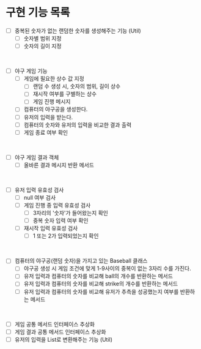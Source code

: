 # 구현 기능 목록

- [ ] 중복된 숫자가 없는 랜덤한 숫자를 생성해주는 기능 (Util)
    - [ ] 숫자별 범위 지정
    - [ ] 숫자의 길이 지정

<br>

- [ ] 야구 게임 기능
    - [ ] 게임에 필요한 상수 값 지정
        - [ ] 랜덤 수 생성 시, 숫자의 범위, 길이 상수
        - [ ] 재시작 여부를 구별하는 상수
        - [ ] 게임 진행 메시지
    - [ ] 컴퓨터의 야구공을 생성한다.
    - [ ] 유저의 입력을 받는다.
    - [ ] 컴퓨터의 숫자와 유저의 입력을 비교한 결과 출력
    - [ ] 게임 종료 여부 확인

<br>

- [ ] 야구 게임 결과 객체
    - [ ] 올바른 결과 메시지 반환 메서드

<br>

- [ ] 유저 입력 유효성 검사
    - [ ] null 여부 검사
    - [ ] 게임 진행 중 입력 유효성 검사
        - [ ] 3자리의 '숫자'가 들어왔는지 확인
        - [ ] 중복 숫자 입력 여부 확인
    - [ ] 재시작 입력 유효성 검사
        - [ ] 1 또는 2가 입력되었는지 확인

<br>

- [ ] 컴퓨터의 야구공(랜덤 숫자)을 가지고 있는 Baseball 클래스
    - [ ] 야구공 생성 시 게임 조건에 맞게 1-9사이의 중복이 없는 3자리 수를 가진다.
    - [ ] 유저 입력과 컴퓨터의 숫자를 비교해 ball의 개수를 반환하는 메서드
    - [ ] 유저 입력과 컴퓨터의 숫자를 비교해 strike의 개수를 반환하는 메서드
    - [ ] 유저 입력과 컴퓨터의 숫자를 비교해 유저가 추측을 성공했는지 여부를 반환하는 메서드

<br>

- [ ] 게임 공통 메서드 인터페이스 추상화
- [ ] 게임 결과 공통 메서드 인터페이스 추상화
- [ ] 유저의 입력을 List로 변환해주는 기능 (Util)